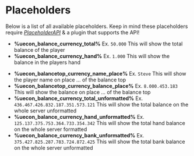 # Placeholders
Below is a list of all available placeholders. Keep in mind these placeholders require [*PlaceholderAPI*](https://www.spigotmc.org/resources/6245/) & a plugin that supports the API!
<br>

* **%uecon_balance_currency_total%** Ex. ``50.000``
  This will show the total balance of the player
* **%uecon_balance_currency_hand%** Ex. ``1.000``
  This will show the balance in the players hand
<!--* **%uecon_balance_currency_bank%** Ex. ``49.000``
  This will show the balance in the players bank-->
* **%uecon_balancetop_currency_name_place%** Ex. ``Steve``
  This will show the player name on place ... of the balance top
* **%uecon_balancetop_currency_balance_place%** Ex. ``8.000.453.183``
  This will show the balance on place ... of the balance top
* **%uecon_balance_currency_total_unformatted%** Ex. ``436.467.426.832.187.351.573.121``
  This will show the total balance on the whole server unformatted
* **%uecon_balance_currency_hand_unformatted%** Ex. ``125.137.375.753.364.733.354.342``
  This will show the total hand balance on the whole server formatted
* **%uecon_balance_currency_bank_unformatted%** Ex. ``375.427.825.287.783.724.872.425``
  This will show the total bank balance on the whole server unformatted
  